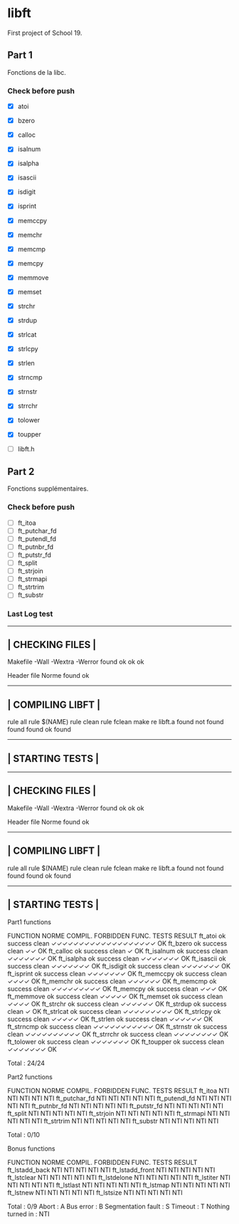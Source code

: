 # libft
First project of School 19.

## Part 1
Fonctions de la libc.

### Check before push
- [x] atoi
- [x] bzero
- [x] calloc
- [x] isalnum
- [x] isalpha
- [x] isascii
- [x] isdigit
- [x] isprint
- [x] memccpy
- [x] memchr
- [x] memcmp
- [x] memcpy
- [x] memmove
- [x] memset
- [x] strchr
- [x] strdup
- [x] strlcat
- [x] strlcpy
- [x] strlen
- [x] strncmp
- [x] strnstr
- [x] strrchr
- [x] tolower
- [x] toupper

- [ ] libft.h

## Part 2
Fonctions supplémentaires.

### Check before push
- [ ] ft_itoa
- [ ] ft_putchar_fd
- [ ] ft_putendl_fd
- [ ] ft_putnbr_fd
- [ ] ft_putstr_fd
- [ ] ft_split
- [ ] ft_strjoin
- [ ] ft_strmapi
- [ ] ft_strtrim
- [ ] ft_substr

### Last Log test

--------------------------------------------------------------------------------------------
|                                     CHECKING FILES                                       |
--------------------------------------------------------------------------------------------
Makefile      -Wall     -Wextra   -Werror
found         ok        ok        ok

Header file   Norme
found         ok

--------------------------------------------------------------------------------------------
|                                    COMPILING LIBFT                                       |
--------------------------------------------------------------------------------------------
rule all        rule $(NAME)     rule clean       rule fclean     make re         libft.a
found           not found        found            found           ok              found

--------------------------------------------------------------------------------------------
|                                     STARTING TESTS                                       |
--------------------------------------------------------------------------------------------
--------------------------------------------------------------------------------------------
|                                     CHECKING FILES                                       |
--------------------------------------------------------------------------------------------
Makefile      -Wall     -Wextra   -Werror
found         ok        ok        ok

Header file   Norme
found         ok

--------------------------------------------------------------------------------------------
|                                    COMPILING LIBFT                                       |
--------------------------------------------------------------------------------------------
rule all        rule $(NAME)     rule clean       rule fclean     make re         libft.a
found           not found        found            found           ok              found

--------------------------------------------------------------------------------------------
|                                     STARTING TESTS                                       |
--------------------------------------------------------------------------------------------

Part1 functions

FUNCTION              NORME          COMPIL.     FORBIDDEN FUNC.  TESTS               RESULT
ft_atoi               ok             success     clean            ✓✓✓✓✓✓✓✓✓✓✓✓✓✓✓✓✓✓✓ OK
ft_bzero              ok             success     clean            ✓✓                  OK
ft_calloc             ok             success     clean            ✓                   OK
ft_isalnum            ok             success     clean            ✓✓✓✓✓✓✓             OK
ft_isalpha            ok             success     clean            ✓✓✓✓✓✓✓             OK
ft_isascii            ok             success     clean            ✓✓✓✓✓✓✓             OK
ft_isdigit            ok             success     clean            ✓✓✓✓✓✓✓             OK
ft_isprint            ok             success     clean            ✓✓✓✓✓✓✓             OK
ft_memccpy            ok             success     clean            ✓✓✓✓                OK
ft_memchr             ok             success     clean            ✓✓✓✓✓✓              OK
ft_memcmp             ok             success     clean            ✓✓✓✓✓✓✓✓✓           OK
ft_memcpy             ok             success     clean            ✓✓✓                 OK
ft_memmove            ok             success     clean            ✓✓✓✓✓               OK
ft_memset             ok             success     clean            ✓✓✓✓                OK
ft_strchr             ok             success     clean            ✓✓✓✓✓✓              OK
ft_strdup             ok             success     clean            ✓                   OK
ft_strlcat            ok             success     clean            ✓✓✓✓✓✓✓✓✓           OK
ft_strlcpy            ok             success     clean            ✓✓✓✓✓               OK
ft_strlen             ok             success     clean            ✓✓✓✓✓✓              OK
ft_strncmp            ok             success     clean            ✓✓✓✓✓✓✓✓✓✓✓         OK
ft_strnstr            ok             success     clean            ✓✓✓✓✓✓✓✓✓✓          OK
ft_strrchr            ok             success     clean            ✓✓✓✓✓✓✓✓            OK
ft_tolower            ok             success     clean            ✓✓✓✓✓✓✓             OK
ft_toupper            ok             success     clean            ✓✓✓✓✓✓✓             OK

Total : 24/24

Part2 functions

FUNCTION              NORME          COMPIL.     FORBIDDEN FUNC.  TESTS               RESULT
ft_itoa               NTI            NTI         NTI              NTI                 NTI
ft_putchar_fd         NTI            NTI         NTI              NTI                 NTI
ft_putendl_fd         NTI            NTI         NTI              NTI                 NTI
ft_putnbr_fd          NTI            NTI         NTI              NTI                 NTI
ft_putstr_fd          NTI            NTI         NTI              NTI                 NTI
ft_split              NTI            NTI         NTI              NTI                 NTI
ft_strjoin            NTI            NTI         NTI              NTI                 NTI
ft_strmapi            NTI            NTI         NTI              NTI                 NTI
ft_strtrim            NTI            NTI         NTI              NTI                 NTI
ft_substr             NTI            NTI         NTI              NTI                 NTI

Total : 0/10

Bonus functions

FUNCTION              NORME          COMPIL.     FORBIDDEN FUNC.  TESTS               RESULT
ft_lstadd_back        NTI            NTI         NTI              NTI                 NTI
ft_lstadd_front       NTI            NTI         NTI              NTI                 NTI
ft_lstclear           NTI            NTI         NTI              NTI                 NTI
ft_lstdelone          NTI            NTI         NTI              NTI                 NTI
ft_lstiter            NTI            NTI         NTI              NTI                 NTI
ft_lstlast            NTI            NTI         NTI              NTI                 NTI
ft_lstmap             NTI            NTI         NTI              NTI                 NTI
ft_lstnew             NTI            NTI         NTI              NTI                 NTI
ft_lstsize            NTI            NTI         NTI              NTI                 NTI

Total : 0/9
Abort : A Bus error : B Segmentation fault : S Timeout : T Nothing turned in : NTI
